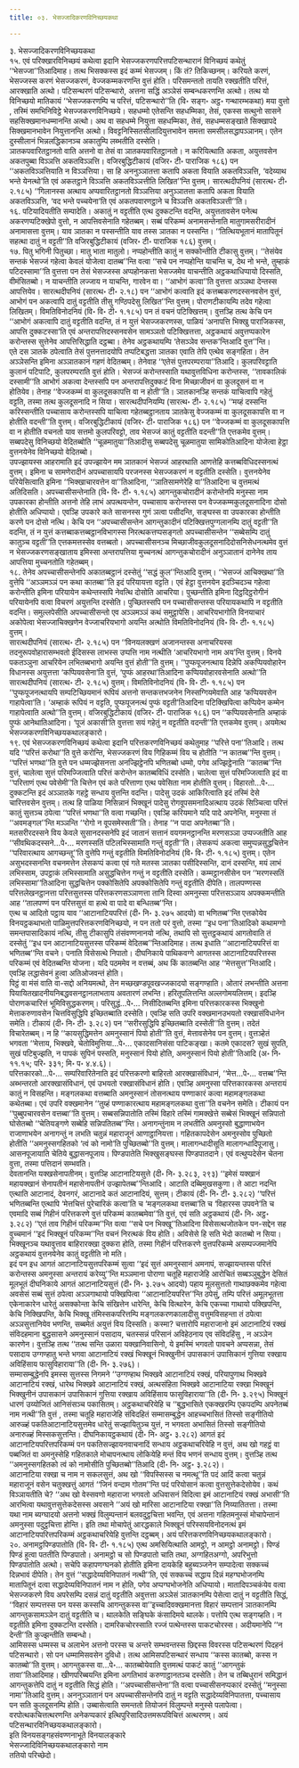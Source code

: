 ```yaml
---
title: ०३. भेसज्जादिकरणविनिच्छयकथा

---
```

३. भेसज्जादिकरणविनिच्छयकथा  
१५. एवं परिक्खारविनिच्छयं कथेत्वा इदानि भेसज्जकरणपरित्तपटिसन्थारानं विनिच्छयं कथेतुं ‘‘भेसज्जा’’तिआदिमाह। तत्थ भिसक्कस्स इदं कम्मं भेसज्जम्। किं तं? तिकिच्छनम्। करियते करणं, भेसज्जस्स करणं भेसज्जकरणं, वेज्जकम्मकरणन्ति वुत्तं होति। परिसमन्ततो तायति रक्खतीति परित्तं, आरक्खाति अत्थो। पटिसन्थरणं पटिसन्थारो, अत्तना सद्धिं अञ्ञेसं सम्बन्धकरणन्ति अत्थो। तत्थ यो विनिच्छयो मातिकायं ‘‘भेसज्जकरणम्पि च परित्तं, पटिसन्थारो’’ति (वि॰ सङ्ग॰ अट्ठ॰ गन्थारम्भकथा) मया वुत्तो , तस्मिं समभिनिविट्ठे भेसज्जकरणविनिच्छये। सहधम्मो एतेसन्ति सहधम्मिका, तेसं, एकस्स सत्थुनो सासने सहसिक्खमानधम्मानन्ति अत्थो। अथ वा सहधम्मे नियुत्ता सहधम्मिका, तेसं, सहधम्मसङ्खाते सिक्खापदे सिक्खमानभावेन नियुत्तानन्ति अत्थो। विवट्टनिस्सितसीलादियुत्तभावेन समत्ता समसीलसद्धापञ्ञानम्। एतेन दुस्सीलानं भिन्नलद्धिकानञ्च अकातुम्पि लब्भतीति दस्सेति।  
ञातकपवारितट्ठानतो वाति अत्तनो वा तेसं वा ञातकपवारितट्ठानतो। न करियित्थाति अकता, अयुत्तवसेन अकतपुब्बा विञ्ञत्ति अकतविञ्ञत्ति। वजिरबुद्धिटीकायं (वजिर॰ टी॰ पाराजिक १८६) पन ‘‘अकतविञ्ञत्तियाति न विञ्ञत्तिया। सा हि अननुञ्ञातत्ता कतापि अकता वियाति अकतविञ्ञत्ति, ‘वदेय्याथ भन्ते येनत्थो’ति एवं अकतट्ठाने विञ्ञत्ति अकतविञ्ञत्तीति लिखित’’न्ति वुत्तम्। सारत्थदीपनियं (सारत्थ॰ टी॰ २.१८५) ‘‘गिलानस्स अत्थाय अप्पवारितट्ठानतो विञ्ञत्तिया अनुञ्ञातत्ता कतापि अकता वियाति अकतविञ्ञत्ति, ‘वद भन्ते पच्चयेना’ति एवं अकतपवारणट्ठाने च विञ्ञत्ति अकतविञ्ञत्ती’’ति।  
१६. पटियादियतीति सम्पादेति। अकातुं न वट्टतीति एत्थ दुक्कटन्ति वदन्ति, अयुत्ततावसेन पनेत्थ अकरणप्पटिक्खेपो वुत्तो, न आपत्तिवसेनाति गहेतब्बम्। सब्बं परिकम्मं अनामसन्तेनाति मातुगामसरीरादीनं अनामासत्ता वुत्तम्। याव ञातका न पस्सन्तीति याव तस्स ञातका न पस्सन्ति। ‘‘तित्थियभूतानं मातापितूनं सहत्था दातुं न वट्टती’’ति वजिरबुद्धिटीकायं (वजिर॰ टी॰ पाराजिक १८६) वुत्तम्।  
१७. पितु भगिनी पितुच्छा। मातु भाता मातुलो। नप्पहोन्तीति कातुं न सक्कोन्तीति टीकासु वुत्तम्। ‘‘तेसंयेव सन्तकं भेसज्जं गहेत्वा केवलं योजेत्वा दातब्ब’’न्ति वत्वा ‘‘सचे पन नप्पहोन्ति याचन्ति च, देथ नो भन्ते, तुम्हाकं पटिदस्सामा’’ति वुत्तत्ता पन तेसं भेसज्जस्स अप्पहोनकत्ता भेसज्जमेव याचन्तीति अट्ठकथाधिप्पायो दिस्सति, वीमंसितब्बो। न याचन्तीति लज्जाय न याचन्ति, गारवेन वा। ‘‘आभोगं कत्वा’’ति वुत्तत्ता अञ्ञथा देन्तस्स आपत्तियेव। सारत्थदीपनियं (सारत्थ॰ टी॰ २.१८) पन ‘‘आभोगं कत्वाति इदं कत्तब्बकरणदस्सनवसेन वुत्तं, आभोगं पन अकत्वापि दातुं वट्टतीति तीसु गण्ठिपदेसु लिखित’’न्ति वुत्तम्। पोराणटीकायम्पि तदेव गहेत्वा लिखितम्। विमतिविनोदनियं (वि॰ वि॰ टी॰ १.१८५) पन तं वचनं पटिक्खित्तम्। वुत्तञ्हि तत्थ केचि पन ‘‘आभोगं अकत्वापि दातुं वट्टतीति वदन्ति, तं न युत्तं भेसज्जकरणस्स, पाळियं ‘अनापत्ति भिक्खु पाराजिकस्स, आपत्ति दुक्कटस्सा’ति एवं अन्तरापत्तिदस्सनवसेन सामञ्ञतो पटिक्खित्तत्ता, अट्ठकथायं अवुत्तप्पकारेन करोन्तस्स सुत्तेनेव आपत्तिसिद्धाति दट्ठब्बा। तेनेव अट्ठकथायम्पि ‘तेसञ्ञेव सन्तक’न्तिआदि वुत्त’’न्ति।  
एते दस ञातके ठपेत्वाति तेसं पुत्तनत्तादयोपि तप्पटिबद्धत्ता ञातका एवाति तेपि एत्थेव सङ्गहिता। तेन अञ्ञेसन्ति इमिना अञ्ञातकानं गहणं वेदितब्बम्। तेनेवाह ‘‘एतेसं पुत्तपरम्पराया’’तिआदि। कुलपरिवट्टाति कुलानं पटिपाटि, कुलपरम्पराति वुत्तं होति। भेसज्जं करोन्तस्साति यथावुत्तविधिना करोन्तस्स, ‘‘तावकालिकं दस्सामी’’ति आभोगं अकत्वा देन्तस्सपि पन अन्तरापत्तिदुक्कटं विना मिच्छाजीवनं वा कुलदूसनं वा न होतियेव। तेनाह ‘‘वेज्जकम्मं वा कुलदूसकापत्ति वा न होती’’ति। ञातकानञ्हि सन्तकं याचित्वापि गहेतुं वट्टति, तस्मा तत्थ कुलदूसनादि न सिया। सारत्थदीपनियम्पि (सारत्थ॰ टी॰ २.१८५) ‘‘मय्हं दस्सन्ति करिस्सन्तीति पच्चासाय करोन्तस्सपि याचित्वा गहेतब्बट्ठानताय ञातकेसु वेज्जकम्मं वा कुलदूसकापत्ति वा न होतीति वदन्ती’’ति वुत्तम्। वजिरबुद्धिटीकायं (वजिर॰ टी॰ पाराजिक १८६) पन ‘‘वेज्जकम्मं वा कुलदूसकापत्ति वा न होतीति वचनतो याव सत्तमो कुलपरिवट्टो, ताव भेसज्जं कातुं वट्टतीति वदन्ती’’ति एत्तकमेव वुत्तम्। सब्बपदेसु विनिच्छयो वेदितब्बोति ‘‘चूळमातुया’’तिआदीसु सब्बपदेसु चूळमातुया सामिकोतिआदिना योजेत्वा हेट्ठा वुत्तनयेनेव विनिच्छयो वेदितब्बो।  
उपज्झायस्स आहरामाति इदं उपज्झायेन मम ञातकानं भेसज्जं आहरथाति आणत्तेहि कत्तब्बविधिदस्सनत्थं वुत्तम्। इमिना च सामणेरादीनं अपच्चासायपि परजनस्स भेसज्जकरणं न वट्टतीति दस्सेति। वुत्तनयेनेव परियेसित्वाति इमिना ‘‘भिक्खाचारवत्तेन वा’’तिआदिना, ‘‘ञातिसामणेरेहि वा’’तिआदिना च वुत्तमत्थं अतिदिसति। अपच्चासीसन्तेनाति (वि॰ वि॰ टी॰ १.१८५) आगन्तुकचोरादीनं करोन्तेनपि मनुस्सा नाम उपकारका होन्तीति अत्तनो तेहि लाभं अपत्थयन्तेन, पच्चासाय करोन्तस्स पन वेज्जकम्मकुलदूसनादिना दोसो होतीति अधिप्पायो। एवञ्हि उपकारे कते सासनस्स गुणं ञत्वा पसीदन्ति, सङ्घस्स वा उपकारका होन्तीति करणे पन दोसो नत्थि। केचि पन ‘‘अपच्चासीसन्तेन आगन्तुकादीनं पटिक्खित्तपुग्गलानम्पि दातुं वट्टती’’ति वदन्ति, तं न युत्तं कत्तब्बाकत्तब्बट्ठानविभागस्स निरत्थकत्तप्पसङ्गतो अपच्चासीसन्तेन ‘‘सब्बेसम्पि दातुं कातुञ्च वट्टती’’ति एत्तकमत्तस्सेव वत्तब्बतो। अपच्चासीसनञ्च मिच्छाजीवकुलदूसनादिदोसनिसेधनत्थमेव वुत्तं न भेसज्जकरणसङ्खाताय इमिस्सा अन्तरापत्तिया मुच्चनत्थं आगन्तुकचोरादीनं अनुञ्ञातानं दानेनेव ताय आपत्तिया मुच्चनतोति गहेतब्बम्।  
१८. तेनेव अपच्चासीसन्तेनपि अकातब्बट्ठानं दस्सेतुं ‘‘सद्धं कुल’’न्तिआदि वुत्तम्। ‘‘भेसज्जं आचिक्खथा’’ति वुत्तेपि ‘‘अञ्ञमञ्ञं पन कथा कातब्बा’’ति इदं परियायत्ता वट्टति। एवं हेट्ठा वुत्तनयेन इदञ्चिदञ्च गहेत्वा करोन्तीति इमिना परियायेन कथेन्तस्सपि नेवत्थि दोसोति आचरिया। पुच्छन्तीति इमिना दिट्ठदिट्ठरोगीनं परियायेनपि वत्वा विचरणं अयुत्तन्ति दस्सेति। पुच्छितस्सपि पन पच्चासीसन्तस्स परियायकथापि न वट्टतीति वदन्ति। समुल्लपेसीति अपच्चासीसन्तो एव अञ्ञमञ्ञं कथं समुट्ठापेसि। आचरियभागोति विनयाचारं अकोपेत्वा भेसज्जाचिक्खणेन वेज्जाचरियभागो अयन्ति अत्थोति विमतिविनोदनियं (वि॰ वि॰ टी॰ १.१८५) वुत्तम्।  
सारत्थदीपनियं (सारत्थ॰ टी॰ २.१८५) पन ‘‘विनयलक्खणं अजानन्तस्स अनाचरियस्स तदनुरूपवोहारासम्भवतो ईदिसस्स लाभस्स उप्पत्ति नाम नत्थीति ‘आचरियभागो नाम अय’न्ति वुत्तम्। विनये पकतञ्ञुना आचरियेन लभितब्बभागो अयन्ति वुत्तं होती’’ति वुत्तम्। ‘‘पुप्फपूजनत्थाय दिन्नेपि अकप्पियवोहारेन विधानस्स अयुत्तत्ता ‘कप्पियवसेना’ति वुत्तं, ‘पुप्फं आहरथा’तिआदिना कप्पियवोहारवसेनाति अत्थो’’ति सारत्थदीपनियं (सारत्थ॰ टी॰ २.१८५) वुत्तम्। विमतिविनोदनियं (वि॰ वि॰ टी॰ १.१८५) पन ‘‘पुप्फपूजनत्थायपि सम्पटिच्छियमानं रूपियं अत्तनो सन्तकत्तभजनेन निस्सग्गियमेवाति आह ‘कप्पियवसेन गाहापेत्वा’ति। ‘अम्हाकं रूपियं न वट्टति, पुप्फपूजनत्थं पुप्फं वट्टती’तिआदिना पटिक्खिपित्वा कप्पियेन कम्मेन गाहापेत्वाति अत्थो’’ति वुत्तम्। वजिरबुद्धिटीकायं (वजिर॰ टी॰ पाराजिक १८६) पन ‘‘कप्पियवसेनाति अम्हाकं पुप्फं आनेथातिआदिना। ‘पूजं अकासी’ति वुत्तत्ता सयं गहेतुं न वट्टतीति वदन्ती’’ति एत्तकमेव वुत्तम्। अयमेत्थ भेसज्जकरणविनिच्छयकथालङ्कारो।  
१९. एवं भेसज्जकरणविनिच्छयं कथेत्वा इदानि परित्तकरणविनिच्छयं कथेतुमाह ‘‘परित्ते पना’’तिआदि। तत्थ यदि ‘‘परित्तं करोथा’’ति वुत्ते करोन्ति, भेसज्जकरणं विय गिहिकम्मं विय च होतीति ‘‘न कातब्ब’’न्ति वुत्तम्। ‘‘परित्तं भणथा’’ति वुत्ते पन धम्मज्झेसनत्ता अनज्झिट्ठेनपि भणितब्बो धम्मो, पगेव अज्झिट्ठेनाति ‘‘कातब्ब’’न्ति वुत्तं, चालेत्वा सुत्तं परिमज्जित्वाति परित्तं करोन्तेन कातब्बविधिं दस्सेति। चालेत्वा सुत्तं परिमज्जित्वाति इदं वा ‘‘परित्ताणं एत्थ पवेसेमी’’ति चित्तेन एवं कते परित्ताणा एत्थ पवेसिता नाम होतीति वुत्तम्। विहारतो…पे॰… दुक्कटन्ति इदं अञ्ञातके गहट्ठे सन्धाय वुत्तन्ति वदन्ति। पादेसु उदकं आकिरित्वाति इदं तस्मिं देसे चारित्तवसेन वुत्तम्। तत्थ हि पाळिया निसिन्नानं भिक्खूनं पादेसु रोगवूपसमनादिअत्थाय उदकं सिञ्चित्वा परित्तं कातुं सुत्तञ्च ठपेत्वा ‘‘परित्तं भणथा’’ति वत्वा गच्छन्ति। एवञ्हि करियमाने यदि पादे अपनेन्ति, मनुस्सा तं ‘‘अवमङ्गल’’न्ति मञ्ञन्ति ‘‘रोगो न वूपसमेस्सती’’ति। तेनाह ‘‘न पादा अपनेतब्बा’’ति।  
मतसरीरदस्सने विय केवले सुसानदस्सनेपि इदं जातानं सत्तानं वयगमनट्ठानन्ति मरणसञ्ञा उप्पज्जतीति आह ‘‘सीवथिकदस्सने…पे॰… मरणस्सतिं पटिलभिस्सामाति गन्तुं वट्टती’’ति। लेसकप्पं अकत्वा समुप्पन्नसुद्धचित्तेन ‘‘परिवारत्थाय आगच्छन्तू’’ति वुत्तेपि गन्तुं वट्टतीति विमतिविनोदनियं (वि॰ वि॰ टी॰ १.१८५) वुत्तम्। एतेन असुभदस्सनन्ति वचनमत्तेन लेसकप्पं कत्वा एवं गते मतस्स ञातका पसीदिस्सन्ति, दानं दस्सन्ति, मयं लाभं लभिस्साम, उपट्ठाकं लभिस्सामाति असुद्धचित्तेन गन्तुं न वट्टतीति दस्सेति। कम्मट्ठानसीसेन पन ‘‘मरणस्सतिं लभिस्सामा’’तिआदिना सुद्धचित्तेन पक्कोसितेपि अपक्कोसितेपि गन्तुं वट्टतीति दीपेति। तालपण्णस्स परित्तलेखनट्ठानत्ता परित्तसुत्तस्स परित्तकरणसञ्ञाणत्ता तानि दिस्वा अमनुस्सा परित्तसञ्ञाय अपक्कमन्तीति आह ‘‘तालपण्णं पन परित्तसुत्तं वा हत्थे वा पादे वा बन्धितब्ब’’न्ति।  
एत्थ च आदितो पट्ठाय याव ‘‘आटानाटियपरित्तं (दी॰ नि॰ ३.२७५ आदयो) वा भणितब्ब’’न्ति एत्तकोयेव विनयट्ठकथाभतो पाळिमुत्तपरित्तकरणविनिच्छयो, न पन ततो परं वुत्तो, तस्मा ‘‘इध पना’’तिआदिको कथामग्गो समन्तपासादिकायं नत्थि, तीसु टीकासुपि तंसंवण्णनानयो नत्थि, तथापि सो सुत्तट्ठकथायं आगतोवाति तं दस्सेतुं ‘‘इध पन आटानाटियसुत्तस्स परिकम्मं वेदितब्ब’’न्तिआदिमाह। तत्थ इधाति ‘‘आटानाटियपरित्तं वा भणितब्ब’’न्ति वचने। पनाति विसेसत्थे निपातो। दीघनिकाये पाथिकवग्गे आगतस्स आटानाटियपरित्तस्स परिकम्मं एवं वेदितब्बन्ति योजना। यदि पठममेव न वत्तब्बं, अथ किं कातब्बन्ति आह ‘‘मेत्तसुत्त’’न्तिआदि। एवञ्हि लद्धासेवनं हुत्वा अतिओजवन्तं होति।  
पिट्ठं वा मंसं वाति वा-सद्दो अनियमत्थो, तेन मच्छखण्डपूवखज्जकादयो सङ्गण्हाति। ओतारं लभन्तीति अत्तना पियायितखादनीयनिबद्धवसनट्ठानलाभताय अवतारणं लभन्ति। हरितूपलित्तन्ति अल्लगोमयलित्तम्। इदञ्हि पोराणकचारित्तं भूमिविसुद्धकरणम्। परिसुद्धं…पे॰… निसीदितब्बन्ति इमिना परित्तकारकस्स भिक्खुनो मेत्ताकरुणावसेन चित्तविसुद्धिपि इच्छितब्बाति दस्सेति। एवञ्हि सति उपरि वक्खमानउभयतो रक्खासंविधानेन समेति। टीकायं (दी॰ नि॰ टी॰ ३.२८२) पन ‘‘सरीरसुद्धिपि इच्छितब्बाति दस्सेती’’ति वुत्तम्। तदेतं विचारेतब्बम्। न हि ‘‘कायसुद्धिमत्तेन अमनुस्सानं पियो होती’’ति वुत्तं, मेत्तावसेनेव पन वुत्तम्। वुत्तञ्हेतं भगवता ‘‘मेत्ताय, भिक्खवे, चेतोविमुत्तिया…पे॰… एकादसानिसंसा पाटिकङ्खा। कतमे एकादस? सुखं सुपति, सुखं पटिबुज्झति, न पापकं सुपिनं पस्सति, मनुस्सानं पियो होति, अमनुस्सानं पियो होती’’तिआदि (अ॰ नि॰ ११.१५; परि॰ ३३१; मि॰ प॰ ४.४.६)।  
परित्तकारको…पे॰… सम्परिवारितेनाति इदं परित्तकरणो बाहिरतो आरक्खासंविधानं, ‘‘मेत्त…पे॰… वत्तब्ब’’न्ति अब्भन्तरतो आरक्खासंविधानं, एवं उभयतो रक्खासंविधानं होति। एवञ्हि अमनुस्सा परित्तकारकस्स अन्तरायं कातुं न विसहन्ति। मङ्गलकथा वत्तब्बाति अमनुस्सानं तोसनत्थाय पण्णाकारं कत्वा महामङ्गलकथा कथेतब्बा। एवं उपरि वक्खमानेन ‘‘तुय्हं पण्णाकारत्थाय महामङ्गलकथा वुत्ता’’ति वचनेन समेति। टीकायं पन ‘‘पुब्बुपचारवसेन वत्तब्बा’’ति वुत्तम्। सब्बसन्निपातोति तस्मिं विहारे तस्मिं गामक्खेत्ते सब्बेसं भिक्खूनं सन्निपातो घोसेतब्बो ‘‘चेतियङ्गणे सब्बेहि सन्निपतितब्ब’’न्ति। अनागन्तुंनाम न लभतीति अमनुस्सो बुद्धाणाभयेन राजाणाभयेन अनागन्तुं न लभति चतुन्नं महाराजूनं आणाट्ठानियत्ता। गहितकापदेसेन अमनुस्सोव पुच्छितो होतीति ‘‘अमनुस्सगहितको ‘त्वं को नामो’ति पुच्छितब्बो’’ति वुत्तम्। मालागन्धादीसूति मालागन्धादिपूजासु। आसनपूजायाति चेतिये बुद्धासनपूजाय। पिण्डपातेति भिक्खुसङ्घस्स पिण्डपातदाने। एवं वत्थुप्पदेसेन चेतना वुत्ता, तस्मा पत्तिदानं सम्भवति।  
देवतानन्ति यक्खसेनापतीनम्। वुत्तञ्हि आटानाटियसुत्ते (दी॰ नि॰ ३.२८३, २९३) ‘‘इमेसं यक्खानं महायक्खानं सेनापतीनं महासेनापतीनं उज्झापेतब्ब’’न्तिआदि। आटाति दब्बिमुखसकुणा। ते आटा नदन्ति एत्थाति आटानादं, देवनगरं, आटानादे कतं आटानादियं, सुत्तम्। टीकायं (दी॰ नि॰ टी॰ ३.२८२) ‘‘परित्तं भणितब्बन्ति एत्थापि ‘मेत्तचित्तं पुरेचारिकं कत्वा’ति च ‘मङ्गलकथा वत्तब्बा’ति च ‘विहारस्स उपवने’ति च एवमादि सब्बं गिहीनं परित्तकरणे वुत्तं परिकम्मं कातब्बमेवा’’ति वुत्तं, एवं सति अट्ठकथायं (दी॰ नि॰ अट्ठ॰ ३.२८२) ‘‘एतं ताव गिहीनं परिकम्म’’न्ति वत्वा ‘‘सचे पन भिक्खू’’तिआदिना विसेसत्थजोतकेन पन-सद्देन सह वुच्चमानं ‘‘इदं भिक्खूनं परिकम्म’’न्ति वचनं निरत्थकं विय होति। अविसेसे हि सति भेदो कातब्बो न सिया। भिक्खूनञ्च यथावुत्ताव बाहिरारक्खा दुक्करा होति, तस्मा गिहीनं परित्तकरणे वुत्तपरिकम्मे असम्पज्जमानेपि अट्ठकथायं वुत्तनयेनेव कातुं वट्टतीति नो मति।  
इदं पन इध आगतं आटानाटियसुत्तपरिकम्मं सुत्वा ‘‘इदं सुत्तं अमनुस्सानं अमनापं, सज्झायन्तस्स परित्तं करोन्तस्स अमनुस्सा अन्तरायं करेय्यु’’न्ति मञ्ञमाना पोराणा चतूहि महाराजेहि आरोचितं सब्बञ्ञुबुद्धेन देसितं मूलभूतं दीघनिकाये आगतं आटानाटियसुत्तं (दी॰ नि॰ ३.२७५ आदयो) पहाय मूलसुत्ततो गाथाछक्कमेव गहेत्वा अवसेसं सब्बं सुत्तं ठपेत्वा अञ्ञगाथायो पक्खिपित्वा ‘‘आटानाटियपरित्त’’न्ति ठपेसुं, तम्पि परित्तं अमूलभूतत्ता एकेनाकारेन धारेतुं असक्कोन्ता केचि संखित्तेन धारेन्ति, केचि वित्थारेन, केचि एकच्चा गाथायो पक्खिपन्ति, केचि निक्खिपन्ति, केचि भिक्खू तंमिस्सकपरित्तम्पि मङ्गलकरणकालादीसु वत्तुमविसहन्ता तं ठपेत्वा अञ्ञसुत्तानियेव भणन्ति, सब्बमेतं अयुत्तं विय दिस्सति। कस्मा? चत्तारोपि महाराजानो इमं आटानाटियं रक्खं संविदहमाना बुद्धसासने अमनुस्सानं पसादाय, चतस्सन्नं परिसानं अविहेठनाय एव संविदहिंसु , न अञ्ञेन कारणेन। वुत्तञ्हि तत्थ ‘‘तत्थ सन्ति उळारा यक्खानिवासिनो, ये इमस्मिं भगवतो पावचने अप्पसन्ना, तेसं पसादाय उग्गण्हातु भन्ते भगवा आटानाटियं रक्खं भिक्खूनं भिक्खुनीनं उपासकानं उपासिकानं गुत्तिया रक्खाय अविहिंसाय फासुविहाराया’’ति (दी॰ नि॰ ३.२७६)।  
सम्मासम्बुद्धेनपि इमस्स सुत्तस्स निगमने ‘‘उग्गण्हाथ भिक्खवे आटानाटियं रक्खं, परियापुणाथ भिक्खवे आटानाटियं रक्खं, धारेथ भिक्खवे आटानाटियं रक्खं, अत्थसंहिता भिक्खवे आटानाटिया रक्खा भिक्खूनं भिक्खुनीनं उपासकानं उपासिकानं गुत्तिया रक्खाय अविहिंसाय फासुविहाराया’’ति (दी॰ नि॰ ३.२९५) भिक्खूनं धारणं उय्योजितं आनिसंसञ्च पकासितम्। अट्ठकथाचरियेहि च ‘‘बुद्धभासिते एकक्खरम्पि एकपदम्पि अपनेतब्बं नाम नत्थी’’ति वुत्तं , तस्मा चतूहि महाराजेहि संविदहितं सम्मासम्बुद्धेन आहच्चभासितं तिस्सो सङ्गीतियो आरुळ्हं पकतिआटानाटियसुत्तमेव धारेतुं सज्झायितुञ्च युत्तं, न भगवता अभासितं तिस्सो सङ्गीतियो अनारुळ्हं मिस्सकसुत्तन्ति। दीघनिकायट्ठकथायं (दी॰ नि॰ अट्ठ॰ ३.२८२) आगतं इदं आटानाटियपरित्तपरिकम्मं पन पकतिसज्झायनवाचनादिं सन्धाय अट्ठकथाचरियेहि न वुत्तं, अथ खो गहट्ठं वा पब्बजितं वा अमनुस्सेहि गहितकाले मोचापनत्थाय लोकियेहि मन्तं विय भणनं सन्धाय वुत्तम्। वुत्तञ्हि तत्थ ‘‘अमनुस्सगहितको त्वं को नामोसीति पुच्छितब्बो’’तिआदि (दी॰ नि॰ अट्ठ॰ ३.२८२)।  
आटानाटिया रक्खा च नाम न सकलसुत्तं, अथ खो ‘‘विपस्सिस्स च नमत्थू’’ति पदं आदिं कत्वा चतुन्नं महाराजूनं वसेन चतुक्खत्तुं आगतं ‘‘जिनं वन्दाम गोतम’’न्ति पदं परियोसानं कत्वा वुत्तसुत्तेकदेसोयेव। कथं विञ्ञायतीति चे? ‘‘अथ खो वेस्सवणो महाराजा भगवतो अधिवासनं विदित्वा इमं आटानाटियं रक्खं अभासी’’ति आरभित्वा यथावुत्तसुत्तेकदेसस्स अवसाने ‘‘अयं खो मारिसा आटानाटिया रक्खा’’ति निय्यातितत्ता। तस्मा यथा नाम ब्यग्घादयो अत्तनो भक्खं विलुम्पन्तानं बलवदुट्ठचित्ता भवन्ति, एवं अत्तना गहितमनुस्सं मोचापेन्तानं अमनुस्सा पदुट्ठचित्ता होन्ति। इति तथा मोचापेतुं आरद्धकाले भिक्खूनं परिस्सयविनोदनत्थं इमं आटानाटियपरित्तपरिकम्मं अट्ठकथाचरियेहि वुत्तन्ति दट्ठब्बम्। अयं परित्तकरणविनिच्छयकथालङ्कारो।  
२०. अनामट्ठपिण्डपातोति (वि॰ वि॰ टी॰ १.१८५) एत्थ अमसियित्थाति आमट्ठो, न आमट्ठो अनामट्ठो। पिण्डं पिण्डं हुत्वा पततीति पिण्डपातो। अनामट्ठो च सो पिण्डपातो चाति तथा, अग्गहितअग्गो, अपरिभुत्तो पिण्डपातोति अत्थो। सचेपि कहापणग्घनको होतीति इमिना दायकेहि बहुब्यञ्जनेन सम्पादेत्वा सक्कच्चं दिन्नभावं दीपेति। तेन वुत्तं ‘‘सद्धादेय्यविनिपातनं नत्थी’’ति, एवं सक्कच्चं सद्धाय दिन्नं महग्घभोजनम्पि मातापितूनं दत्वा सद्धादेय्यविनिपातनं नाम न होति, पगेव अप्पग्घभोजनेति अधिप्पायो। मातादिपञ्चकंयेव वत्वा भेसज्जकरणे विय अपरेसम्पि दसन्नं दातुं वट्टतीति अवुत्तत्ता अञ्ञेसं ञातकानम्पि पेसेत्वा दातुं न वट्टतीति सिद्धं, ‘‘विहारं सम्पत्तस्स पन यस्स कस्सचि आगन्तुकस्स वा’’इच्चादिवक्खमानत्ता विहारं सम्पत्तानं ञातकानम्पि आगन्तुकसामञ्ञेन दातुं वट्टतीति च। थालकेति सङ्घिके कंसादिमये थालके। पत्तोपि एत्थ सङ्गय्हति। न वट्टतीति इमिना दुक्कटन्ति दस्सेति। दामरिकचोरस्साति रज्जं पत्थेन्तस्स पाकटचोरस्स। अदीयमानेपि ‘‘न देन्ती’’ति कुज्झन्तीति सम्बन्धो।  
आमिसस्स धम्मस्स च अलाभेन अत्तनो परस्स च अन्तरे सम्भवन्तस्स छिद्दस्स विवरस्स पटिसन्थरणं पिदहनं पटिसन्थारो। सो पन धम्मामिसवसेन दुविधो। तत्थ आमिसपटिसन्थारं सन्धाय ‘‘कस्स कातब्बो, कस्स न कातब्बो’’ति वुत्तम्। आगन्तुकस्स वा…पे॰… कातब्बोयेवाति वुत्तमत्थं पाकटं कातुं ‘‘आगन्तुकं तावा’’तिआदिमाह। खीणपरिब्बयन्ति इमिना अगतिभावं करुणाट्ठानतञ्च दस्सेति। तेन च तब्बिधुरानं समिद्धानं आगन्तुकत्तेपि दातुं न वट्टतीति सिद्धं होति। ‘‘अपच्चासीसन्तेना’’ति वत्वा पच्चासीसनप्पकारं दस्सेतुं ‘‘मनुस्सा नामा’’तिआदि वुत्तम्। अननुञ्ञातानं पन अपच्चासीसन्तेनपि दातुं न वट्टति सद्धादेय्यविनिपातत्ता, पच्चासाय पन सति कुलदूसनम्पि होति। उब्बासेत्वाति समन्ततो तियोजनं विलुम्पन्ते मनुस्से पलापेत्वा। वरपोत्थकचित्तत्थरणन्ति अनेकप्पकारं इत्थिपुरिसादिउत्तमरूपविचित्तं अत्थरणम्। अयं पटिसन्थारविनिच्छयकथालङ्कारो।  
इति विनयसङ्गहसंवण्णनाभूते विनयालङ्कारे  
भेसज्जादिविनिच्छयकथालङ्कारो नाम  
ततियो परिच्छेदो।  